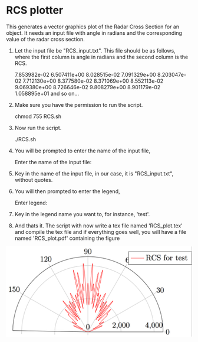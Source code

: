 RCS plotter
===========

This generates a vector graphics plot of the Radar Cross Section for an object. It needs an input file with angle in radians and the corresponding value of the radar cross section.

1) Let the input file be "RCS_input.txt". This file should be as follows, where the first column is angle in radians and the second column is the RCS.

	7.853982e-02 	 6.507411e+00 
	8.028515e-02 	 7.091329e+00 
	8.203047e-02 	 7.712130e+00 
	8.377580e-02 	 8.371069e+00 
	8.552113e-02 	 9.069380e+00 
	8.726646e-02 	 9.808279e+00 
	8.901179e-02 	 1.058895e+01 
	and so on...

2) Make sure you have the permission to run the script.

	chmod 755 RCS.sh

3) Now run the script.

	./RCS.sh

4) You will be prompted to enter the name of the input file,

	Enter the name of the input file:

5) Key in the name of the input file, in our case, it is "RCS_input.txt", without quotes.

6) You will then prompted to enter the legend,

	Enter legend:

7) Key in the legend name you want to, for instance, 'test'.

8) And thats it. The script with now write a tex file named 'RCS_plot.tex' and compile the tex file and if everything goes well, you will have a file named 'RCS_plot.pdf' containing the figure


<img style="float: right" src="https://github.com/sivaramambikasaran/RCS_plotter/raw/master/RCS_plot.png" />
